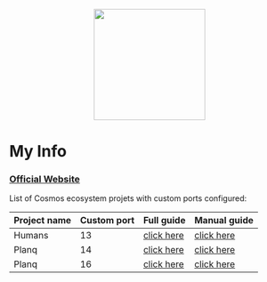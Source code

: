 <p align="center">
 <img height="200" height="auto" src="https://avatars.githubusercontent.com/u/34649601?v=4">


# My Info
### [Official Website](https://indonode.dev/)


List of Cosmos ecosystem projets with custom ports configured:

| Project name | Custom port | Full guide                            | Manual guide                                  |
|--------------|-------------|---------------------------------------|-----------------------------------------------|
| Humans       | 13          | [click here](./humans/README.md)      | [click here](./humans/manual_install.md)      |
| Planq        | 14          | [click here](./planq/README.md)       | [click here](./planq/manual_install.md)       |
| Planq        | 16          | [click here](./gitopia/README.md)       | [click here](./gitopia/manual_install.md)   |
